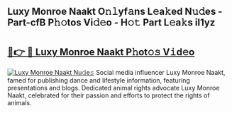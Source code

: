 ## Luxy Monroe Naakt O𝚗𝚕yf𝚊ns L𝚎a𝚔ed N𝚞𝚍es - Part-cfB P𝚑𝚘tos Vi𝚍𝚎o - H𝚘𝚝 Part L𝚎a𝚔s il1yz

# <h2><a href="http://kfe1g4.oniu.top/?m=Luxy+Monroe+Naakt">🔗👉 🔴 Luxy Monroe Naakt P𝚑ot𝚘𝚜 V𝚒d𝚎o</a></h2>

[![Luxy Monroe Naakt Nu𝚍e𝚜](https://i.imgur.com/0qMVB7G.gif)](http://kfe1g4.oniu.top/?m=Luxy+Monroe+Naakt)
Social media influencer Luxy Monroe Naakt, famed for publishing dance and lifestyle information, featuring presentations and blogs. Dedicated animal rights advocate Luxy Monroe Naakt, celebrated for their passion and efforts to protect the rights of animals.  
